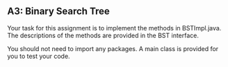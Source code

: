 ## A3: Binary Search Tree

Your task for this assignment is to implement the methods in BSTImpl.java. The descriptions of the methods are provided 
in the BST interface.

You should not need to import any packages. A main class is provided for you to test your code. 
